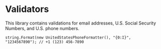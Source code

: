 # Validators

This library contains validations for email addresses, U.S. Social Security Numbers, and U.S. phone numbers.

```
string.Format(new UnitedStatesPhoneFormatter(), "{0:I}", "1234567890"); // +1 (123) 456-7890
```